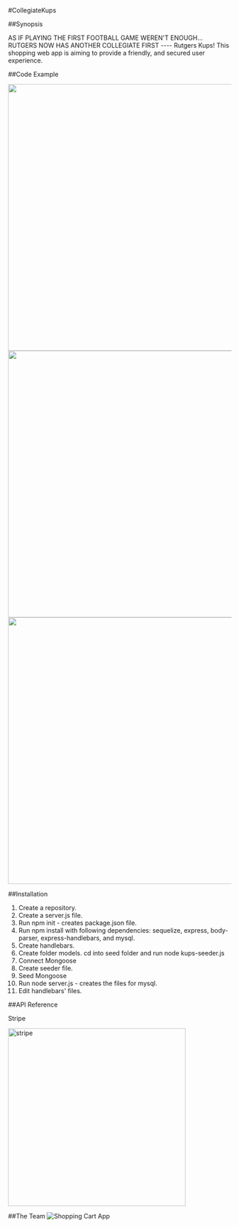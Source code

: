 
#CollegiateKups 

##Synopsis

AS IF PLAYING THE FIRST FOOTBALL GAME WEREN'T ENOUGH... RUTGERS NOW HAS ANOTHER COLLEGIATE FIRST ---- Rutgers Kups! This shopping web app is aiming to provide a friendly, and secured user experience. 


##Code Example

<img width="600"  src="http://alichenchen.com/wp-content/uploads/2016/10/code01.png">

<img width="600"  src="http://alichenchen.com/wp-content/uploads/2016/10/code02.png">

<img width="600"  src="http://alichenchen.com/wp-content/uploads/2016/10/code03.png">
 

##Installation

1. Create a repository.
2. Create a server.js file.
3. Run npm init - creates package.json file.
4. Run npm install with following dependencies: sequelize, express, body-parser, express-handlebars, and mysql.
5. Create handlebars.
6. Create folder models.
   cd into seed folder and run node kups-seeder.js 
7. Connect Mongoose
8. Create seeder file.
9. Seed Mongoose
10. Run node server.js - creates the files for mysql.
11. Edit handlebars' files.


##API Reference


Stripe

<img width="400" alt="stripe" src="https://cloud.githubusercontent.com/assets/18274079/18109386/068b8396-6edf-11e6-9a61-1a24f4595605.png">


##The Team
![Shopping Cart App](https://cloud.githubusercontent.com/assets/18274079/17759120/d18b1e66-64c2-11e6-9b7a-866b758278ec.png)
